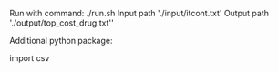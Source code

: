 Run with command: ./run.sh
Input path './input/itcont.txt'
Output path './output/top_cost_drug.txt''

Additional python package:

import csv

